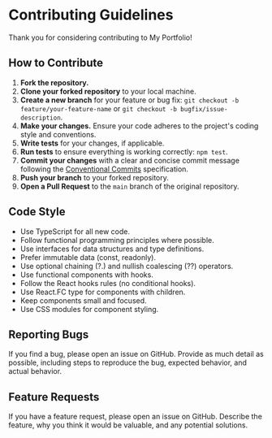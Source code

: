 # Contributing Guidelines

Thank you for considering contributing to My Portfolio!

## How to Contribute

1.  **Fork the repository.**
2.  **Clone your forked repository** to your local machine.
3.  **Create a new branch** for your feature or bug fix: `git checkout -b feature/your-feature-name` or `git checkout -b bugfix/issue-description`.
4.  **Make your changes.** Ensure your code adheres to the project's coding style and conventions.
5.  **Write tests** for your changes, if applicable.
6.  **Run tests** to ensure everything is working correctly: `npm test`.
7.  **Commit your changes** with a clear and concise commit message following the [Conventional Commits](https://www.conventionalcommits.org/en/v1.0.0/) specification.
8.  **Push your branch** to your forked repository.
9.  **Open a Pull Request** to the `main` branch of the original repository.

## Code Style

- Use TypeScript for all new code.
- Follow functional programming principles where possible.
- Use interfaces for data structures and type definitions.
- Prefer immutable data (const, readonly).
- Use optional chaining (?.) and nullish coalescing (??) operators.
- Use functional components with hooks.
- Follow the React hooks rules (no conditional hooks).
- Use React.FC type for components with children.
- Keep components small and focused.
- Use CSS modules for component styling.

## Reporting Bugs

If you find a bug, please open an issue on GitHub. Provide as much detail as possible, including steps to reproduce the bug, expected behavior, and actual behavior.

## Feature Requests

If you have a feature request, please open an issue on GitHub. Describe the feature, why you think it would be valuable, and any potential solutions.
